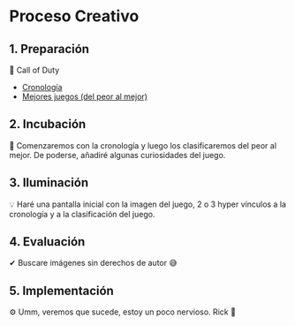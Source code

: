 # Proceso Creativo
## 1. Preparación
🔎 Call of Duty 
- [Cronología](https://www.timetoast.com/timelines/cronologia-de-cod-call-of-duty)
- [Mejores juegos (del peor al mejor)](https://es.digitaltrends.com/videojuego/juegos-de-call-of-duty/)

## 2. Incubación  
🧬 Comenzaremos con la cronología y luego los clasificaremos del peor al mejor. De poderse, añadiré algunas curiosidades del juego.

## 3. Iluminación  
💡 Haré una pantalla inicial con la imagen del juego, 2 o 3 hyper vínculos a la cronología y a la clasificación del juego.  

## 4. Evaluación  
✔ Buscare imágenes sin derechos de autor 😅 

## 5. Implementación
⚙ Umm, veremos que sucede, estoy un poco nervioso. Rick 🤔